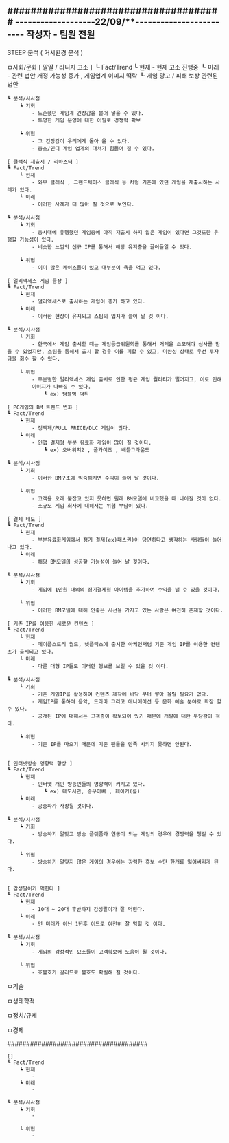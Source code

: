 #####################################
-------------------22/09/**------------------------
작성자 - 팀원 전원
----------------------------------------------------
STEEP 분석 ( 거시환경 분석 )

ㅁ사회/문화
	[ 말딸 / 리니지 고소 ]
	┗ Fact/Trend
		┗ 현재
			- 현재 고소 진행중
		┗ 미래
			- 관련 법안 개정 가능성 증가 , 게임업계 이미지 떡락
				┗ 게임 광고 / 피해 보상 관련된 법안 

	┗ 분석/시사점
		┗ 기회
			- 느슨했던 게임계 긴장감을 불어 넣을 수 있다.
			- 투명한 게임 운영에 대한 어필로 경쟁력 확보
			
		┗ 위협
			- 그 긴장감이 우리에게 돌아 올 수 있다.
			- 중소/인디 게임 업계의 대처가 힘들어 질 수 있다.

	[ 클랙식 재출시 / 리마스터 ]
	┗ Fact/Trend
		┗ 현재
			- 와우 클래식 , 그랜드체이스 클래식 등 처럼 기존에 있던 게임을 재출시하는 사례가 있다.
		┗ 미래
			- 이러한 사례가 더 많아 질 것으로 보인다.

	┗ 분석/시사점
		┗ 기회
			- 동시대에 유헹했던 게임중에 아직 재출시 하지 않은 게임이 있다면 그것또한 유행할 가능성이 있다.
			- 비슷한 느낌의 신규 IP를 통해서 해당 유저층을 끌어들일 수 있다.
			
		┗ 위협
			- 이미 많은 케이스들이 있고 대부분이 욕을 먹고 있다.
	
	[ 얼리액세스 게임 등장 ]
	┗ Fact/Trend
		┗ 현재
			- 얼리액세스로 출시하는 게임이 증가 하고 있다.
		┗ 미래
			- 이러한 현상이 유지되고 스팀의 입지가 늘어 날 것 이다.

	┗ 분석/시사점
		┗ 기회
			- 한국에서 게임 출시할 때는 게임등급위원회를 통해서 거액을 소모해야 심사를 받을 수 있었지만, 스팀을 통해서 출시 할 경우 이를 피할 수 있고, 미완성 상태로 우선 투자금을 회수 할 수 있다. 
			
		┗ 위협
			- 무분별한 얼리액세스 게임 출시로 인한 평균 게임 퀄리티가 떨어지고, 이로 인해
			이미지가 나빠질 수 있다.
				┗ ex) 텀블벅 먹튀

	[ PC게임의 BM 트렌드 변화 ]
	┗ Fact/Trend
		┗ 현재
			- 정액제/PULL PRICE/DLC 게임이 많다.
		┗ 미래
			- 인앱 결제형 부분 유료화 게임이 많아 질 것이다.
				┗ ex) 오버워치2 , 폴가이즈 , 배틀그라운드

	┗ 분석/시사점
		┗ 기회
			- 이러한 BM구조에 익숙해지면 수익이 늘어 날 것이다.
			
		┗ 위협
			- 고객을 오래 붙잡고 있지 못하면 원래 BM모델에 비교했을 때 나아질 것이 없다.
			- 소규모 게임 회사에 대해서는 위험 부담이 있다.

	[ 결제 태도 ]
	┗ Fact/Trend
		┗ 현재
			- 부분유료화게임에서 정기 결제(ex)패스권)이 당연하다고 생각하는 사람들이 늘어나고 있다. 
		┗ 미래
			- 해당 BM모델의 성공할 가능성이 늘어 날 것이다.

	┗ 분석/시사점
		┗ 기회
			- 게임에 1만원 내외의 정기결제형 아이템을 추가하여 수익을 낼 수 있을 것이다.
			
		┗ 위협
			- 이러한 BM모델에 대해 안좋은 시선을 가지고 있는 사람은 여전히 존재할 것이다.
	
	[ 기존 IP를 이용한 새로운 컨텐츠 ]
	┗ Fact/Trend
		┗ 현재
			- 메이플스토리 월드, 넷플릭스에 출시한 아케인처럼 기존 게임 IP를 이용한 컨텐츠가 출시되고 있다. 
		┗ 미래
			- 다른 대형 IP들도 이러한 행보를 보일 수 있을 것 이다.

	┗ 분석/시사점
		┗ 기회
			- 기존 게임IP를 활용하여 컨텐츠 제작에 바닥 부터 쌓아 올릴 필요가 없다.
			- 게임IP를 통하여 음악, 드라마 그리고 애니메이션 등 문화 예술 분야로 확장 할 수 있다.
			- 공개된 IP에 대해서는 고객층이 확보되어 있기 때문에 개발에 대한 부담감이 적다.

		┗ 위협
			- 기존 IP를 따오기 때문에 기존 팬들을 만족 시키지 못하면 안된다.


	[ 인터넷방송 영향력 향상 ]
	┗ Fact/Trend
		┗ 현재
			- 인터넷 개인 방송인들의 영향력이 커지고 있다. 
				┗ ex) 대도서관, 승우아빠 , 페이커(롤) 
		┗ 미래
			- 공중파가 사장될 것이다.

	┗ 분석/시사점
		┗ 기회
			- 방송하기 알맞고 방송 플랫폼과 연동이 되는 게임의 경우에 경쟁력을 챙길 수 있다.
			
		┗ 위협
			- 방송하기 알맞지 않은 게임의 경우에는 강력한 홍보 수단 한개를 잃어버리게 된다.


	[ 감성팔이가 먹힌다 ]
	┗ Fact/Trend
		┗ 현재
			- 10대 ~ 20대 후반까지 감성팔이가 잘 먹힌다.
		┗ 미래
			- 먼 미래가 아닌 1년후 이므로 여전히 잘 먹힐 것 이다.

	┗ 분석/시사점
		┗ 기회
			- 게임의 감성적인 요소들이 고객확보에 도움이 될 것이다.
			
		┗ 위협
			- 호불호가 갈리므로 불호도 확실해 질 것이다.

ㅁ기술

ㅁ생태학적

ㅁ정치/규제

ㅁ경제

#####################################


	[]
	┗ Fact/Trend
		┗ 현재
			-
		┗ 미래
			-

	┗ 분석/시사점
		┗ 기회
			-
			
		┗ 위협
			-